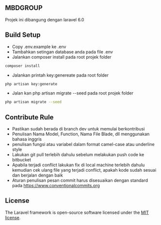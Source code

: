 ## MBDGROUP
Projek ini dibangung dengan laravel 6.0

## Build Setup
* Copy .env.example ke .env
* Tambahkan setingan database anda pada file .env
* Jalankan composer install pada root projek folder
```sh
composer install
```
* Jalankan printah key:genereate pada root folder
```sh
php artisan key:generate
```
* Jalan kan php artisan migrate --seed pada root projek folder
```sh
php artisan migrate --seed
```

## Contribute Rule
* Pastikan sudah berada di branch dev untuk memulai berkontribusi
* Penulisan Nama Model, Function, Nama File Blade, dll menggunakan bahasa inggris
* penulisan fungsi atau variabel dalam format camel-case atau underline style
* Lakukan git pull terlebih dahulu sebelum melakukan push code ke bitbucket
* Apabila terjadi conflict lakukan fix di local machine terlebih dahulu kemudian cek ulang file yang terjadi conflict, apakah kode sudah sesuai dan berjalan dengan baik
* Aturan penulisan pesan commit harus disesuaikan dengan standard pada https://www.conventionalcommits.org 

## License

The Laravel framework is open-source software licensed under the [MIT license](https://opensource.org/licenses/MIT).